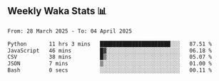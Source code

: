 ## Weekly Waka Stats 📊
<!--START_SECTION:waka-->

```txt
From: 28 March 2025 - To: 04 April 2025

Python       11 hrs 3 mins   ██████████████████████░░░   87.51 %
JavaScript   46 mins         █▓░░░░░░░░░░░░░░░░░░░░░░░   06.18 %
CSV          38 mins         █▒░░░░░░░░░░░░░░░░░░░░░░░   05.07 %
JSON         7 mins          ▒░░░░░░░░░░░░░░░░░░░░░░░░   01.00 %
Bash         0 secs          ░░░░░░░░░░░░░░░░░░░░░░░░░   00.11 %
```

<!--END_SECTION:waka-->

<!--

Here are some ideas to get you started:

- 🔭 I’m currently working on (way to add branches committed on)
- 🌱 I’m currently learning Web Frameworks and Machine Learning! (Lisp, JS (react & angular), Python, and __)
- 💬 Ask me about ...
- 📫 How to reach me: 
- 😄 Pronouns: He/Him/His
- ⚡ Fun fact: ...

that-recsys-lab
-->
